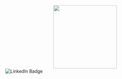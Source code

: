 <div id="header" align="center">
  <img src="https://media.giphy.com/media/A5PYmtufdQIjD37IC0/giphy.gif" width="200"/>
</div>
<div id="badges">
  <img src="https://img.shields.io/badge/Telegram-blue?style=for-the-badge&logo=linkedin&logoColor=white" alt="LinkedIn Badge"/>
</div>
